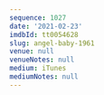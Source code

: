 ```yaml
---
sequence: 1027
date: '2021-02-23'
imdbId: tt0054628
slug: angel-baby-1961
venue: null
venueNotes: null
medium: iTunes
mediumNotes: null
---
```


